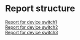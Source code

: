 # Report structure
[Report for device switch1](#report-for-device-switch1)  
[Report for device switch2](#report-for-device-switch2)  
[Report for device switch3](#report-for-device-switch3)  
